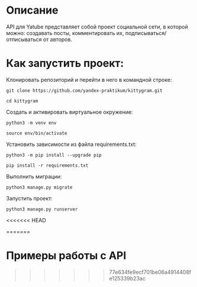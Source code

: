 # **Описание**
API для Yatube представляет собой проект социальной сети, в которой можно: создавать посты, комментировать их, подписываться/отписываться от авторов.

# **Как запустить проект:**

Клонировать репозиторий и перейти в него в командной строке:
```
git clone https://github.com/yandex-praktikum/kittygram.git
```
```
cd kittygram
```
Cоздать и активировать виртуальное окружение:
```
python3 -m venv env
```
```
source env/bin/activate
```
Установить зависимости из файла requirements.txt:
```
python3 -m pip install --upgrade pip
```
```
pip install -r requirements.txt
```
Выполнить миграции:
```
python3 manage.py migrate
```
Запустить проект:
```
python3 manage.py runserver
```
<<<<<<< HEAD

=======
# **Примеры работы с API** 
>>>>>>> 77e634fe9ecf701be06a4914408fe125339b23ac
